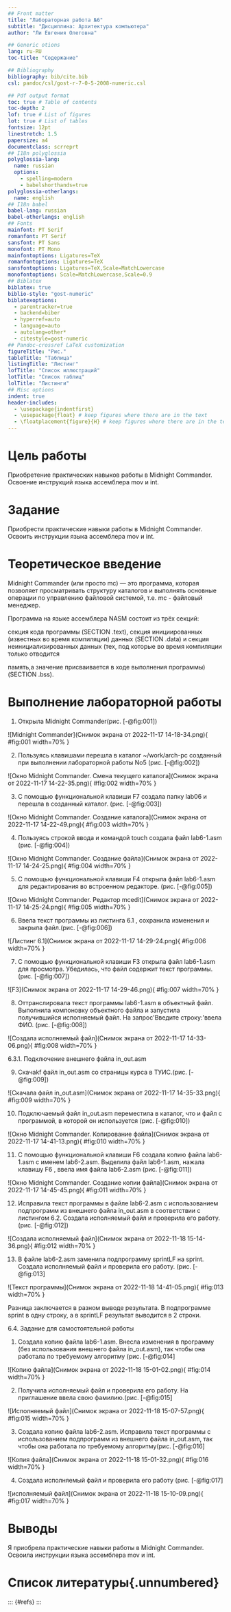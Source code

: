 ```yaml
---
## Front matter
title: "Лабораторная работа №6"
subtitle: "Дисциплина: Архитектура компьютера"
author: "Ли Евгения Олеговна"

## Generic otions
lang: ru-RU
toc-title: "Содержание"

## Bibliography
bibliography: bib/cite.bib
csl: pandoc/csl/gost-r-7-0-5-2008-numeric.csl

## Pdf output format
toc: true # Table of contents
toc-depth: 2
lof: true # List of figures
lot: true # List of tables
fontsize: 12pt
linestretch: 1.5
papersize: a4
documentclass: scrreprt
## I18n polyglossia
polyglossia-lang:
  name: russian
  options:
	- spelling=modern
	- babelshorthands=true
polyglossia-otherlangs:
  name: english
## I18n babel
babel-lang: russian
babel-otherlangs: english
## Fonts
mainfont: PT Serif
romanfont: PT Serif
sansfont: PT Sans
monofont: PT Mono
mainfontoptions: Ligatures=TeX
romanfontoptions: Ligatures=TeX
sansfontoptions: Ligatures=TeX,Scale=MatchLowercase
monofontoptions: Scale=MatchLowercase,Scale=0.9
## Biblatex
biblatex: true
biblio-style: "gost-numeric"
biblatexoptions:
  - parentracker=true
  - backend=biber
  - hyperref=auto
  - language=auto
  - autolang=other*
  - citestyle=gost-numeric
## Pandoc-crossref LaTeX customization
figureTitle: "Рис."
tableTitle: "Таблица"
listingTitle: "Листинг"
lofTitle: "Список иллюстраций"
lotTitle: "Список таблиц"
lolTitle: "Листинги"
## Misc options
indent: true
header-includes:
  - \usepackage{indentfirst}
  - \usepackage{float} # keep figures where there are in the text
  - \floatplacement{figure}{H} # keep figures where there are in the text
---
```


# Цель работы

Приобретение практических навыков работы в Midnight Commander. Освоение инструкций языка ассемблера mov и int.

# Задание

Приобрести практические навыки работы в Midnight Commander. Освоить инструкции языка ассемблера mov и int.

# Теоретическое введение

Midnight Commander (или просто mc) — это программа, которая позволяет просматривать структуру каталогов и выполнять основные операции по управлению файловой системой, т.е. mc - файловый менеджер.

Программа на языке ассемблера NASM состоит из трёх секций:

секция кода программы (SECTION .text), секция инициированных (известных во время компиляции) данных (SECTION .data) и секция неинициализированных данных (тех, под которые во время компиляции только отводится

память,а значение присваивается в ходе выполнения программы) (SECTION .bss).

# Выполнение лабораторной работы


1. Открыла Midnight Commander(рис. [-@fig:001])

![Midnight Commander](Снимок экрана от 2022-11-17 14-18-34.png){ #fig:001 width=70% }

2. Пользуясь клавишами перешла в каталог ~/work/arch-pc созданный при выполнении лабораторной работы No5  (рис. [-@fig:002])

![Окно Midnight Commander. Смена текущего каталога](Снимок экрана от 2022-11-17 14-22-35.png){ #fig:002 width=70% }

3. С помощью функциональной клавиши F7 создала папку lab06 и перешла в созданный каталог. (рис. [-@fig:003])

![Окно Midnight Commander. Создание каталога](Снимок экрана от 2022-11-17 14-22-49.png){ #fig:003 width=70% }

4. Пользуясь строкой ввода и командой touch создала файл lab6-1.asm (рис. [-@fig:004])

![Окно Midnight Commander. Создание файла](Снимок экрана от 2022-11-17 14-24-25.png){ #fig:004 width=70% }

5. С помощью функциональной клавиши F4 открыла файл lab6-1.asm для редактирования во встроенном редакторе. (рис. [-@fig:005])

![Окно Midnight Commander. Редактор mcedit](Снимок экрана от 2022-11-17 14-25-24.png){ #fig:005 width=70% }

6. Ввела текст программы из листинга 6.1 , сохранила изменения и закрыла файл.(рис. [-@fig:006])

![Листинг 6.1](Снимок экрана от 2022-11-17 14-29-24.png){ #fig:006 width=70% }

7. С помощью функциональной клавиши F3 открыла файл lab6-1.asm для просмотра. Убедилась, что файл содержит текст программы.(рис. [-@fig:007])

![F3](Снимок экрана от 2022-11-17 14-29-46.png){ #fig:007 width=70% }

8. Оттранслировала текст программы lab6-1.asm в объектный файл. Выполнила компоновку объектного файла и запустила получившийся исполняемый файл. На запрос'Введите строку:'ввела ФИО. (рис. [-@fig:008])

![Создала исполняемый файл](Снимок экрана от 2022-11-17 14-33-06.png){ #fig:008 width=70% }

6.3.1. Подключение внешнего файла in_out.asm

9. Скачаkf файл in_out.asm со страницы курса в ТУИС.(рис. [-@fig:009])

![Скачала файл in_out.asm](Снимок экрана от 2022-11-17 14-35-33.png){ #fig:009 width=70% }

10. Подключаемый файл in_out.asm переместила в каталог, что и файл с программой, в которой он используется (рис. [-@fig:010])

![Окно Midnight Commander. Копирование файла](Снимок экрана от 2022-11-17 14-41-13.png){ #fig:010 width=70% }

11. С помощью функциональной клавиши F6 создала копию файла lab6-1.asm с именем lab6-2.asm. Выделила файл lab6-1.asm, нажала клавишу F6 , ввела имя файла lab6-2.asm (рис. [-@fig:011])

![Окно Midnight Commander. Создание копии файла](Снимок экрана от 2022-11-17 14-45-45.png){ #fig:011 width=70% }

12. Исправила текст программы в файле lab6-2.asm с использованием подпрограмм из внешнего файла in_out.asm в соответствии с листингом 6.2. Создала исполняемый файл и проверила его работу.(рис. [-@fig:012])

![Создала исполняемый файл](Снимок экрана от 2022-11-18 15-14-36.png){ #fig:012 width=70% }

13. В файле lab6-2.asm заменила подпрограмму sprintLF на sprint. Создала исполняемый файл и проверила его работу. (рис. [-@fig:013]

![Текст программы](Снимок экрана от 2022-11-18 14-41-05.png){ #fig:013 width=70% }

Разница заключается в разном выводе результата. В подпрограмме sprint в одну строку, а в sprintLF результат выводится в 2 строки.

6.4. Задание для самостоятельной работы

1. Создала копию файла lab6-1.asm. Внесла изменения в программу (без использования внешнего файла in_out.asm), так чтобы она работала по требуемому алгоритму (рис. [-@fig:014]

![Копию файла](Снимок экрана от 2022-11-18 15-01-02.png){ #fig:014 width=70% }

2. Получила исполняемый файл и проверила его работу. На приглашение ввела свою фамилию.(рис. [-@fig:015]

![Исполняемый файл](Снимок экрана от 2022-11-18 15-07-57.png){ #fig:015 width=70% }

3. Создала копию файла lab6-2.asm. Исправила текст программы с использованием подпрограмм из внешнего файла in_out.asm, так чтобы она работала по требуемому алгоритму(рис. [-@fig:016]

![Копия файла](Снимок экрана от 2022-11-18 15-01-32.png){ #fig:016 width=70% }

4. Создала исполняемый файл и проверила его работу (рис. [-@fig:017]

![исполняемый файл](Снимок экрана от 2022-11-18 15-10-09.png){ #fig:017 width=70% }

# Выводы

Я приобрела практические навыки работы в Midnight Commander. Освоила инструкции языка ассемблера mov и int.

# Список литературы{.unnumbered}

::: {#refs}
:::
